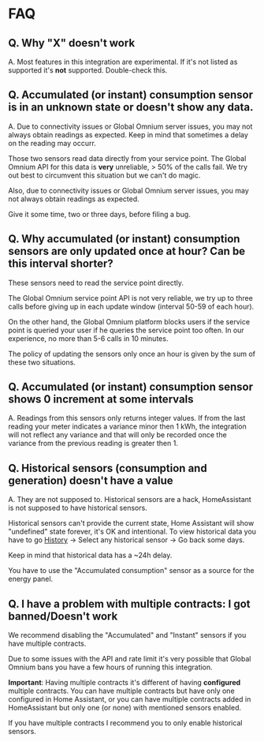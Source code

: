 # FAQ

## Q. Why "X" doesn't work

A. Most features in this integration are experimental. If it's not listed as supported it's **not** supported. Double-check this.

## Q. Accumulated (or instant) consumption sensor is in an unknown state or doesn't show any data.

A. Due to connectivity issues or Global Omnium server issues, you may not always obtain readings as expected. Keep in mind that sometimes a delay on the reading may occurr.

Those two sensors read data directly from your service point. The Global Omnium API for this data is **very** unreliable, > 50% of the calls fail. We try out best to circumvent this situation but we can't do magic.

Also, due to connectivity issues or Global Omnium server issues, you may not always obtain readings as expected.

Give it some time, two or three days, before filing a bug.

## Q. Why accumulated (or instant) consumption sensors are only updated once at hour? Can be this interval shorter?

These sensors need to read the service point directly.

The Global Omnium service point API is not very reliable, we try up to three calls before giving up in each update window (interval 50-59 of each hour).

On the other hand, the Global Omnium platform blocks users if the service point is queried your user if he queries the service point too often. In our experience, no more than 5-6 calls in 10 minutes.

The policy of updating the sensors only once an hour is given by the sum of these two situations.

## Q. Accumulated (or instant) consumption sensor shows 0 increment at some intervals

A. Readings from this sensors only returns integer values. If from the last reading your meter indicates a variance minor then 1 kWh, the integration will not reflect any variance and that will only be recorded once the variance from the previous reading is greater then 1.

## Q. Historical sensors (consumption and generation) doesn't have a value

A. They are not supposed to. Historical sensors are a hack, HomeAssistant is not supposed to have historical sensors.

Historical sensors can't provide the current state, Home Assistant will show "undefined" state forever, it's OK and intentional. To view historical data you have to go [History](https://my.home-assistant.io/redirect/history/) → Select any historical sensor →  Go back some days.

Keep in mind that historical data has a ~24h delay.

You have to use the "Accumulated consumption" sensor as a source for the energy panel.

## Q. I have a problem with multiple contracts: I got banned/Doesn't work

We recommend disabling the "Accumulated" and "Instant" sensors if you have multiple contracts.

Due to some issues with the API and rate limit it's very possible that Global Omnium bans you have a few hours of running this integration.

**Important**: Having multiple contracts it's different of having **configured** multiple contracts. You can have multiple contracts but have only one configured in Home Assistant, or you can have multiple contracts added in HomeAssistant but only one (or none) with mentioned sensors enabled.

If you have multiple contracts I recommend you to only enable historical sensors.
